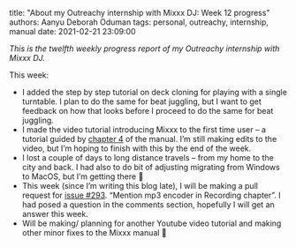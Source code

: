title: "About my Outreachy internship with Mixxx DJ: Week 12 progress"
authors: Aanyu Deborah Oduman
tags: personal, outreachy, internship, manual
date: 2021-02-21 23:09:00

_This is the twelfth weekly progress report of my Outreachy internship with Mixxx DJ._

This week:

- I added the step by step tutorial on deck cloning for playing with a single turntable. I plan to do the same for beat juggling, but I want to get feedback on how that looks before I proceed to do the same for beat juggling.
- I made the video tutorial introducing Mixxx to the first time user – a tutorial guided by [chapter 4](https://manual.mixxx.org/2.2/en/chapters/library.html) of the manual. I’m still making edits to the video, but I’m hoping to finish with this by the end of the week.
- I lost a couple of days to long distance travels – from my home to the city and back. I had also to do bit of adjusting migrating from Windows to MacOS, but I’m getting there 🙂
- This week (since I’m writing this blog late), I will be making a pull request for [issue #293](https://github.com/mixxxdj/manual/issues/293). “Mention mp3 encoder in Recording chapter”. I had posed a question in the comments section, hopefully I will get an answer this week.
- Will be making/ planning for another Youtube video tutorial and making other minor fixes to the Mixxx manual 🙂
